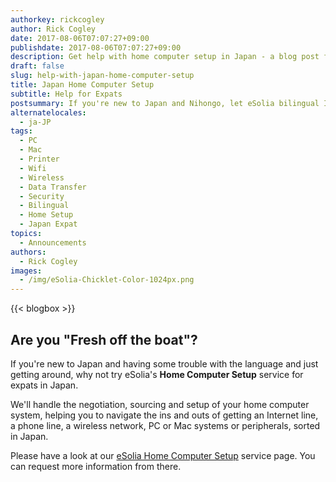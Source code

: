 ```yaml
---
authorkey: rickcogley
author: Rick Cogley
date: 2017-08-06T07:07:27+09:00
publishdate: 2017-08-06T07:07:27+09:00
description: Get help with home computer setup in Japan - a blog post from eSolia Inc.
draft: false
slug: help-with-japan-home-computer-setup
title: Japan Home Computer Setup
subtitle: Help for Expats
postsummary: If you're new to Japan and Nihongo, let eSolia bilingual IT professionals arrange and connect your home computer system in Japan. We'll have you sorted in no time.
alternatelocales:
  - ja-JP
tags:
  - PC
  - Mac
  - Printer
  - Wifi
  - Wireless
  - Data Transfer
  - Security
  - Bilingual
  - Home Setup
  - Japan Expat
topics:
  - Announcements
authors:
  - Rick Cogley
images:
  - /img/eSolia-Chicklet-Color-1024px.png  
---
```


{{< blogbox >}}

## Are you "Fresh off the boat"?

If you're new to Japan and having some trouble with the language and just getting around, why not try eSolia's **Home Computer Setup** service for expats in Japan.

We'll handle the negotiation, sourcing and setup of your home computer system, helping you to navigate the ins and outs of getting an Internet line, a phone line, a wireless network, PC or Mac systems or peripherals, sorted in Japan.

Please have a look at our [eSolia Home Computer Setup](http://esolia.com/japan-expat-home-setup/) service page. You can request more information from there.

